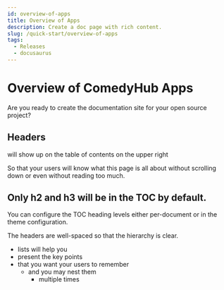 ```yaml
---
id: overview-of-apps
title: Overview of Apps
description: Create a doc page with rich content.
slug: /quick-start/overview-of-apps
tags:
  - Releases
  - docusaurus
---
```


# Overview of ComedyHub Apps

Are you ready to create the documentation site for your open source project?

## Headers

will show up on the table of contents on the upper right

So that your users will know what this page is all about without scrolling down or even without reading too much.

## Only h2 and h3 will be in the TOC by default.

You can configure the TOC heading levels either per-document or in the theme configuration.

The headers are well-spaced so that the hierarchy is clear.

- lists will help you
- present the key points
- that you want your users to remember
  - and you may nest them
    - multiple times
